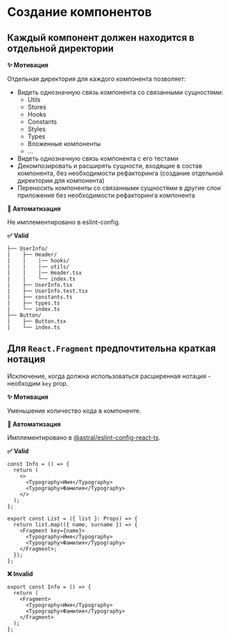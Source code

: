 # Создание компонентов

## Каждый компонент должен находится в отдельной директории

**✨ Мотивация**

Отдельная директория для каждого компонента позволяет:
- Видеть однозначную связь компонента со связанными сущностями:
  - Utils
  - Stores
  - Hooks
  - Constants
  - Styles
  - Types
  - Вложенные компоненты
  - ...
- Видеть однозначную связь компонента с его тестами
- Декомпозировать и расширять сущности, входящие в состав компонента, без необходимости рефакторинга (создание отдельной директории для компонента)
- Переносить компоненты со связанными сущностями в другие слои приложения без необходимости рефакторинга компонента

**🤖 Автоматизация**

Не имплементировано в eslint-config.

**✅ Valid**

```
├── UserInfo/
|    ├── Header/
|    |    |── hooks/
|    |    |── utils/
|    |    |── Header.tsx
|    |    └── index.ts
|    ├── UserInfo.tsx
|    ├── UserInfo.test.tsx
|    ├── constants.ts
|    ├── types.ts
|    └── index.ts
├── Button/
|    ├── Button.tsx
|    └── index.ts
```

## Для `React.Fragment` предпочтительна краткая нотация

Исключение, когда должна использоваться расширенная нотация - необходим `key` prop.

**✨ Мотивация**

Уменьшение количество кода в компоненте.

**🤖 Автоматизация**

Имплементировано в [@astral/eslint-config-react-ts](https://www.npmjs.com/package/@astral/eslint-config-react-ts).

**✅ Valid**

```tsx
const Info = () => {
  return (
    <>
      <Typography>Имя</Typography>
      <Typography>Фамилия</Typography>
    </>
  );
};
```

```tsx
export const List = ({ list }: Props) => {
  return list.map(({ name, surname }) => {
    <Fragment key={name}>
      <Typography>Имя</Typography>
      <Typography>Фамилия</Typography>
    </Fragment>;
  });
};
```

**❌ Invalid**

```tsx
export const Info = () => {
  return (
    <Fragment>
      <Typography>Имя</Typography>
      <Typography>Фамилия</Typography>
    </Fragment>
  );
};
```
